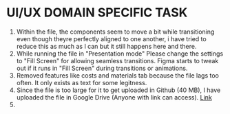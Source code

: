 # UI/UX DOMAIN SPECIFIC TASK  
1. Within the file, the components seem to move a bit while transitioning even though theyre perfectly aligned to one another, i have tried to reduce this as much as I can but it still happens here and there.    
2. While running the file in "Presentation mode" Please change the settings to "Fill Screen" for allowing seamless transitions. Figma starts to tweak out if it runs in "Fill Screen" during transitions or animations.  
3. Removed features like costs and materials tab because the file lags too often. It only exists as text for some legitness.
4. Since the file is too large for it to get uploaded in Github (40 MB), I have uploaded the file in Google Drive (Anyone with link can access). [Link](https://drive.google.com/drive/folders/1wLSJPoSMQSlb2NneUwlshM22HhuC_h1E?usp=drive_link)
5. 
